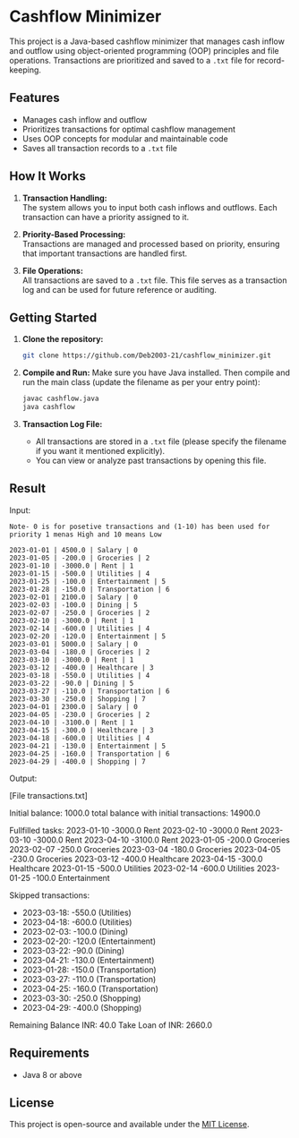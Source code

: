 # Cashflow Minimizer

This project is a Java-based cashflow minimizer that manages cash inflow and outflow using object-oriented programming (OOP) principles and file operations. Transactions are prioritized and saved to a `.txt` file for record-keeping.

## Features

- Manages cash inflow and outflow
- Prioritizes transactions for optimal cashflow management
- Uses OOP concepts for modular and maintainable code
- Saves all transaction records to a `.txt` file

## How It Works

1. **Transaction Handling:**  
   The system allows you to input both cash inflows and outflows. Each transaction can have a priority assigned to it.

2. **Priority-Based Processing:**  
   Transactions are managed and processed based on priority, ensuring that important transactions are handled first.

3. **File Operations:**  
   All transactions are saved to a `.txt` file. This file serves as a transaction log and can be used for future reference or auditing.

## Getting Started

1. **Clone the repository:**
   ```bash
   git clone https://github.com/Deb2003-21/cashflow_minimizer.git
   ```

2. **Compile and Run:**
   Make sure you have Java installed. Then compile and run the main class (update the filename as per your entry point):
   ```bash
   javac cashflow.java
   java cashflow
   ```

3. **Transaction Log File:**
   - All transactions are stored in a `.txt` file (please specify the filename if you want it mentioned explicitly).
   - You can view or analyze past transactions by opening this file.

## Result

Input:
```
Note- 0 is for posetive transactions and (1-10) has been used for priority 1 menas High and 10 means Low

2023-01-01 | 4500.0 | Salary | 0
2023-01-05 | -200.0 | Groceries | 2
2023-01-10 | -3000.0 | Rent | 1
2023-01-15 | -500.0 | Utilities | 4
2023-01-25 | -100.0 | Entertainment | 5
2023-01-28 | -150.0 | Transportation | 6
2023-02-01 | 2100.0 | Salary | 0
2023-02-03 | -100.0 | Dining | 5
2023-02-07 | -250.0 | Groceries | 2
2023-02-10 | -3000.0 | Rent | 1
2023-02-14 | -600.0 | Utilities | 4
2023-02-20 | -120.0 | Entertainment | 5
2023-03-01 | 5000.0 | Salary | 0
2023-03-04 | -180.0 | Groceries | 2
2023-03-10 | -3000.0 | Rent | 1
2023-03-12 | -400.0 | Healthcare | 3
2023-03-18 | -550.0 | Utilities | 4
2023-03-22 | -90.0 | Dining | 5
2023-03-27 | -110.0 | Transportation | 6
2023-03-30 | -250.0 | Shopping | 7
2023-04-01 | 2300.0 | Salary | 0
2023-04-05 | -230.0 | Groceries | 2
2023-04-10 | -3100.0 | Rent | 1
2023-04-15 | -300.0 | Healthcare | 3
2023-04-18 | -600.0 | Utilities | 4
2023-04-21 | -130.0 | Entertainment | 5
2023-04-25 | -160.0 | Transportation | 6
2023-04-29 | -400.0 | Shopping | 7

```
Output:

[File transactions.txt]

Initial balance: 1000.0
total balance with initial transactions: 14900.0

Fullfilled tasks: 
2023-01-10 -3000.0 Rent
2023-02-10 -3000.0 Rent
2023-03-10 -3000.0 Rent
2023-04-10 -3100.0 Rent
2023-01-05 -200.0 Groceries
2023-02-07 -250.0 Groceries
2023-03-04 -180.0 Groceries
2023-04-05 -230.0 Groceries
2023-03-12 -400.0 Healthcare
2023-04-15 -300.0 Healthcare
2023-01-15 -500.0 Utilities
2023-02-14 -600.0 Utilities
2023-01-25 -100.0 Entertainment

Skipped transactions:
 - 2023-03-18: -550.0 (Utilities)
 - 2023-04-18: -600.0 (Utilities)
 - 2023-02-03: -100.0 (Dining)
 - 2023-02-20: -120.0 (Entertainment)
 - 2023-03-22: -90.0 (Dining)
 - 2023-04-21: -130.0 (Entertainment)
 - 2023-01-28: -150.0 (Transportation)
 - 2023-03-27: -110.0 (Transportation)
 - 2023-04-25: -160.0 (Transportation)
 - 2023-03-30: -250.0 (Shopping)
 - 2023-04-29: -400.0 (Shopping)

Remaining Balance INR: 40.0
Take Loan of INR: 2660.0


## Requirements

- Java 8 or above

## License

This project is open-source and available under the [MIT License](LICENSE).

